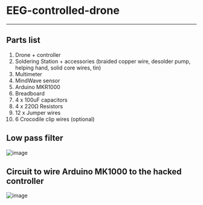 # EEG-controlled-drone
------------------------------------

## Parts list
1. Drone + controller 
2. Soldering Station + accessories (braided copper wire, desolder pump, helping hand, solid core wires, tin) 
3. Multimeter 
4. MindWave sensor 
5. Arduino MKR1000 
6. Breadboard 
7. 4 x 100uF capacitors 
8. 4 x 220Ω Resistors 
9. 12 x Jumper wires 
10. 6 Crocodile clip wires (optional)


## Low pass filter
![image](https://github.com/ArghaKamalSamanta/EEG-controlled-drone/assets/97786651/e7c99357-add6-4e21-8512-626291ab59d7)


## Circuit to wire Arduino MK1000 to the hacked controller
![image](https://github.com/ArghaKamalSamanta/EEG-controlled-drone/assets/97786651/15c8efb2-0dcb-4119-a5c9-c0fee8191e56)





